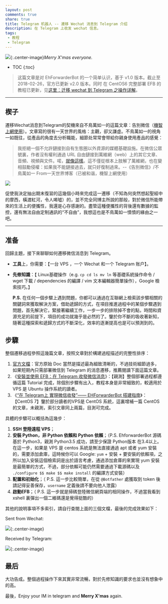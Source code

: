 ```yaml
---
layout: post
comments: true
share: true
title: Telegram 机器人 -- 遷移 Wechat 消息到 Telegram 介绍
description: 在 Telegram 上收发 wechat 信息。
tags:
 - 教程
 - Telegram
---
```


![](https://ws2.sinaimg.cn/large/78905b2cgy1fpn4enf415j21z418gdu9.jpg){:.center-image}*Merry X'mas everyone.*

* TOC
{:toc}

> 这篇文章是对 EhForwarderBot 的一个简单认识，基于 v1.0 版本。截止至 2018-02-26，官方已更新 v2.0 版本。同时
在 CentOS6 完整部署 EFB 的教程已更新，见[这里：迁移 wechat 到 Telegram 之操作详解](http://test007.gq/EFB-sh)。

---

## 楔子

遷移Wechat消息到Telegram的契機來自不鳥萬如一的這篇文章：告別微信（[機智上網使用](http://test007.gq/surf-the-real)）。文章寫的很有一天世界的風格：主觀，卻又謙虛。不鳥萬如一的視角一如既往，從產品的角度去分析職能，細節处常常會带給你親身使用產品的感覺：

>我拒絕一個不允許鏈接到自有生態圈以外資源的媒體基礎設施。在微信公眾號裏，作者沒有權利通過 URL 自由鏈接到萬維網（web）上的其它文章、音頻、視頻與文件。喏，[就像這樣](http://test007.gq/Blog-Index)。這不僅從根本上肢解了萬維網，也在變相鼓勵侵權：如果我不能鏈接過去，就只好復制過來。--《告別微信》/不鳥萬如一 From一天世界博客（已被和谐，機智上網使用）

![](https://ws2.sinaimg.cn/large/78905b2cgy1fpn4fe8s0wj210y0iv78u.jpg)

促使我決定抽出期末復習的這幾個小時來完成這一遷移（不知為何突然想起聖經中的摩西，橫渡紅河，令人唏噓）的，並不完全同博主所說的那般，對於微信所能帶來的生活上的便攜性，我還是心存感謝的。盡管這種便攜性的背後還有數據的監控，還有無法自由定制通訊的“不自由”，我想這也是不鳥萬如一憤憤的緣由之一吧。

---

## 准备

回歸主題，接下來聊聊如何遷移微信消息到 Telegram。

* **工具**上，你需要：【一台 VPS ，一个 Wechat 和一个 Telegram 账户】。

* **先修知識**：【 Linux基礎操作（e.g.  `cp cd ls mv ln` 等基礎系統操作命令 / wget 下載 / dependencies 的編譯 / vim 文本編輯器簡單操作），Google 檢索技巧。】

    **P.S.** 在任何一個步驟上遇到問題，你都可以通過在互聯網上檢索該步驟相關的關鍵詞來獲取解決方案，借助遞歸的方式，在項目推進過程中的某個步驟遇到問題，首先解決它，緊接著繼續工作，一步一步的排除掉不會的點，時間和資源充足的前提下，項目的成功就幾乎是必然的了。鑒於你不斷的吸收著新知，隨著這種探索和遞歸方式的不斷深化，效率的逐漸提高也是可以預測到的。

## 步驟

整個遷移過程參照這幾篇文章，按照文章對於構建過程描述的完整性排序：

1. [官方文檔](https://ehforwarderbot.readthedocs.io/en/latest/)：官方原始 Doc 當然是描述最為細致清晰的，不過技術細節過多，如果短期內只需部署微信到 Telegram 的消息遷移，推薦閱讀下面這篇文章。
2. 《[安裝並使用 EFB：在 Telegram 收發微信消息](https://blog.1a23.com/2017/01/09/EFB-How-to-Send-and-Receive-Messages-from-WeChat-on-Telegram-zh-CN/)》：【親測】整個部署過程都遵循這篇 Tutorial 完成，除個別步驟有出入，教程本身是非常細致的，較適用於 VPS 是 Ubuntu 操作系統的讀者。
3. 《[“在 Telegram上 實現微信收發”—— EHForwarderBot 搭建指南](https://ellinia.me/how-to-deploy-ehforwarderbot-on-centos7/)》：【CentOS 7】鑒於部分讀者的VPS是 CentOS 系統，這裏增補一篇 CentOS 的文章，未親測，索引文章同上兩篇，目測可完成。

具體的步驟可以概括為這幾步：

1. **SSH 登陸遠程 VPS**；  
2. **安裝 Python，非 Python 依賴和 Python 依賴**；（P.S. EhforwarderBot 源碼基於 Python3，親測 Python3.5 成功，請至少保證 Python版本 在3.4以上。在這一步，如果是 VPS 是 centos 系統是無法直接通過 apt 或者 yum 安裝的，需要添加倉庫，這時候你可以 Google: `yum` + 安裝 + 要安裝的依賴項，之所以加入安裝這個檢索詞是出於語言考慮，通過添加倉庫的來實現 yum 安裝是最簡單的方式，不過，部分依賴可能仍然需要通過下載源碼以及 `./configure $$ make $$ make install` 的編譯方式安裝）  
3. **配置和初始化**；（ P.S. 這一步比較簡單，在從 `@Botfather` 處獲取到 token 後請記得妥善保存，`username` 定義後請不要向他人泄露）  
4. **啟動EFB**；（ P.S. 這一步就是掃碼登陸微信網頁端的相同操作，不過當我看到 xshell 裏彈出一個二維碼還是覺得挺酷的）

其他的說明事項不多索引，請自行查閱上面的三個文檔，最後的完成效果如下：

Sent from Wechat:

![](https://ws2.sinaimg.cn/large/78905b2cgy1fpn4fvsvyhj20h80n5q3z.jpg){:.center-image}

Received by Telegram:

![](https://ws2.sinaimg.cn/large/78905b2cgy1fpn4gcw84ij20ml0j1k8x.jpg){:.center-image}

## 最后

大功告成。整個過程操作下來其實非常流暢，對於先修知識的要求也並沒有想象中的高。

最後，Enjoy your IM in telegram and **Merry X'mas** again.